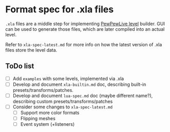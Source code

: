 # Format spec for .xla files

`.xla` files are a middle step for implementing [PewPewLive level](https://github.com/pewpewlive/ppl-utils) builder.
GUI can be used to generate those files, which are later compiled into an actual level.

Refer to `xla-spec-latest.md` for more info on how the latest version of .xla files store the level data.

## ToDo list

- [ ] Add `examples` with some levels, implemented via .xla
- [ ] Develop and document `xla-builtin.md` doc, describing built-in presets/transforms/patches.
- [ ] Develop and document `lua-spec.md` doc (maybe different name?), describing custom presets/transforms/patches
- [ ] Consider some changes to `xla-spec-latest.md`
  - [ ] Support more color formats
  - [ ] Flipping meshes
  - [ ] Event system (+listeners)
